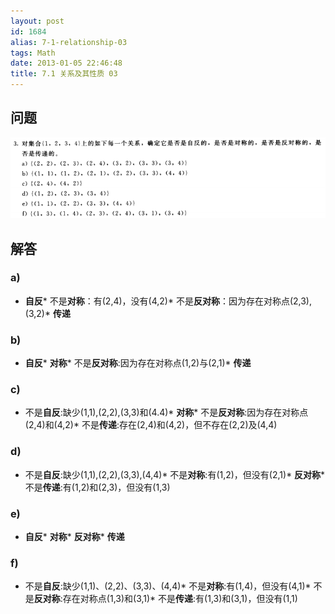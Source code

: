 ```yaml
---
layout: post
id: 1684
alias: 7-1-relationship-03
tags: Math
date: 2013-01-05 22:46:48
title: 7.1 关系及其性质 03
---
```


## 问题

[![image](/user_images/1684-1.png "image")](/user_images/1684-1.png)

## 解答

### a)

*   **自反***   不是**对称**：有(2,4)，没有(4,2)*   不是**反对称**：因为存在对称点(2,3),(3,2)*   **传递**

### b)

*   **自反***   **对称***   不是**反对称**:因为存在对称点(1,2)与(2,1)*   **传递**

### c)

*   不是**自反**:缺少(1,1),(2,2),(3,3)和(4.4)*   **对称***   不是**反对称**:因为存在对称点(2,4)和(4,2)*   不是**传递**:存在(2,4)和(4,2)，但不存在(2,2)及(4,4) <!--EndFragment-->

### d)

*   不是**自反**:缺少(1,1),(2,2),(3,3),(4,4)*   不是**对称**:有(1,2)，但没有(2,1)*   **反对称***   不是**传递**:有(1,2)和(2,3)，但没有(1,3) <!--EndFragment-->

### e)

*   **自反***   **对称***   **反对称***   **传递** <!--EndFragment-->

### f)

*   不是**自反**:缺少(1,1)、(2,2)、(3,3)、(4,4)*   不是**对称**:有(1,4)，但没有(4,1)*   不是**反对称**:存在对称点(1,3)和(3,1)*   不是**传递**:有(1,3)和(3,1)，但没有(1,1) <!--EndFragment-->
